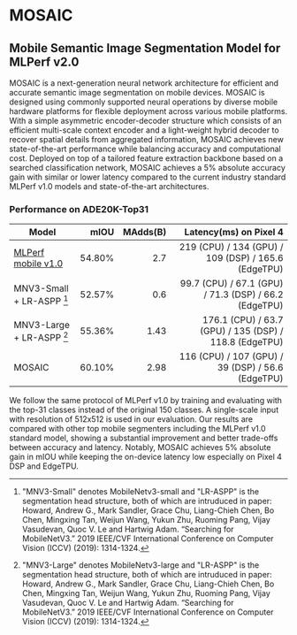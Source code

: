 # MOSAIC

## Mobile Semantic Image Segmentation Model for MLPerf v2.0

MOSAIC is a next-generation neural network architecture for efficient and accurate semantic image segmentation on mobile devices.
MOSAIC is designed using commonly supported neural operations by diverse mobile hardware platforms for flexible deployment across various mobile platforms.
With a simple asymmetric encoder-decoder structure which consists of an efficient multi-scale context encoder
and a light-weight hybrid decoder to recover spatial details from aggregated information, MOSAIC achieves new state-of-the-art performance while balancing
accuracy and computational cost.
Deployed on top of a tailored feature extraction backbone based on a searched classification network, MOSAIC achieves a 5\% absolute accuracy gain with similar
or lower latency compared to the current industry standard MLPerf v1.0 models and state-of-the-art architectures.

### Performance on ADE20K-Top31
|Model | mIOU | MAdds(B) | Latency(ms) on Pixel 4 | 
|------|------------------:|-----------------:|-----------------:|
|[MLPerf mobile v1.0](https://mlcommons.org/en/inference-mobile-10/)  | 54.80% | 2.7 | 219 (CPU) / 134 (GPU) / 109 (DSP) / 165.6 (EdgeTPU) |
|MNV3-Small + LR-ASPP [^1]| 52.57% | 0.6 | 99.7 (CPU) / 67.1 (GPU) / 71.3 (DSP) / 66.2 (EdgeTPU) |
|MNV3-Large + LR-ASPP [^2]| 55.36% | 1.43 | 176.1 (CPU) / 63.7 (GPU) / 135 (DSP) / 118.8 (EdgeTPU) |
|MOSAIC | 60.10% | 2.98 | 116 (CPU) / 107 (GPU) / 39 (DSP) / 56.6 (EdgeTPU) |

[^1]: "MNV3-Small" denotes MobileNetv3-small and "LR-ASPP" is the segmentation head structure, both of which are intruduced in paper: Howard, Andrew G., Mark Sandler, Grace Chu, Liang-Chieh Chen, Bo Chen, Mingxing Tan, Weijun Wang, Yukun Zhu, Ruoming Pang, Vijay Vasudevan, Quoc V. Le and Hartwig Adam. “Searching for MobileNetV3.” 2019 IEEE/CVF International Conference on Computer Vision (ICCV) (2019): 1314-1324.
[^2]: "MNV3-Large" denotes MobileNetv3-large and "LR-ASPP" is the segmentation head structure, both of which are intruduced in paper: Howard, Andrew G., Mark Sandler, Grace Chu, Liang-Chieh Chen, Bo Chen, Mingxing Tan, Weijun Wang, Yukun Zhu, Ruoming Pang, Vijay Vasudevan, Quoc V. Le and Hartwig Adam. “Searching for MobileNetV3.” 2019 IEEE/CVF International Conference on Computer Vision (ICCV) (2019): 1314-1324.

We follow the same protocol of MLPerf v1.0 by training and evaluating with the top-31 classes instead of the original 150 classes.
A single-scale input with resolution of 512x512 is used in our evaluation. Our results are compared with other top mobile segmenters including the MLPerf v1.0 standard model, showing a substantial improvement and better trade-offs between accuracy and latency. Notably, MOSAIC achieves 5\% absolute gain in mIOU while keeping the on-device latency low especially on Pixel 4 DSP and EdgeTPU.

